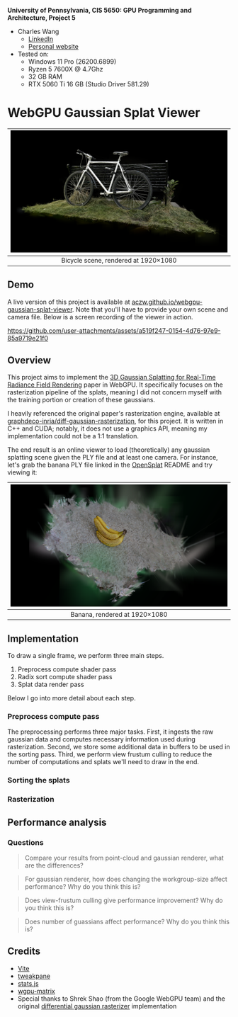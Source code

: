 **University of Pennsylvania, CIS 5650: GPU Programming and Architecture, Project 5**

- Charles Wang
  - [LinkedIn](https://linkedin.com/in/zwcharl)
  - [Personal website](https://charleszw.com)
- Tested on:
  - Windows 11 Pro (26200.6899)
  - Ryzen 5 7600X @ 4.7Ghz
  - 32 GB RAM
  - RTX 5060 Ti 16 GB (Studio Driver 581.29)

# WebGPU Gaussian Splat Viewer

| [![](images/preview.png)](https://aczw.github.io/webgpu-gaussian-splat-viewer) |
| :----------------------------------------------------------------------------: |
|                      Bicycle scene, rendered at 1920×1080                      |

## Demo

A live version of this project is available at [aczw.github.io/webgpu-gaussian-splat-viewer](https://aczw.github.io/webgpu-gaussian-splat-viewer). Note that you'll have to provide your own scene and camera file. Below is a screen recording of the viewer in action.

https://github.com/user-attachments/assets/a519f247-0154-4d76-97e9-85a9719e21f0

## Overview

This project aims to implement the [3D Gaussian Splatting for Real-Time Radiance Field Rendering](https://github.com/graphdeco-inria/gaussian-splatting) paper in WebGPU. It specifically focuses on the rasterization pipeline of the splats, meaning I did not concern myself with the training portion or creation of these gaussians.

I heavily referenced the original paper's rasterization engine, available at [graphdeco-inria/diff-gaussian-rasterization](https://github.com/graphdeco-inria/diff-gaussian-rasterization), for this project. It is written in C++ and CUDA; notably, it does not use a graphics API, meaning my implementation could not be a 1:1 translation.

The end result is an online viewer to load (theoretically) any gaussian splatting scene given the PLY file and at least one camera. For instance, let's grab the banana PLY file linked in the [OpenSplat](https://github.com/pierotofy/opensplat) README and try viewing it:

|    ![](images/banana.png)     |
| :---------------------------: |
| Banana, rendered at 1920×1080 |

## Implementation

To draw a single frame, we perform three main steps.

1. Preprocess compute shader pass
2. Radix sort compute shader pass
3. Splat data render pass

Below I go into more detail about each step.

### Preprocess compute pass

The preprocessing performs three major tasks. First, it ingests the raw gaussian data and computes necessary information used during rasterization. Second, we store some additional data in buffers to be used in the sorting pass. Third, we perform view frustum culling to reduce the number of computations and splats we'll need to draw in the end.

### Sorting the splats

### Rasterization

## Performance analysis

### Questions

> Compare your results from point-cloud and gaussian renderer, what are the differences?

> For gaussian renderer, how does changing the workgroup-size affect performance? Why do you think this is?

> Does view-frustum culling give performance improvement? Why do you think this is?

> Does number of guassians affect performance? Why do you think this is?

## Credits

- [Vite](https://vitejs.dev/)
- [tweakpane](https://tweakpane.github.io/docs//v3/monitor-bindings/)
- [stats.js](https://github.com/mrdoob/stats.js)
- [wgpu-matrix](https://github.com/greggman/wgpu-matrix)
- Special thanks to Shrek Shao (from the Google WebGPU team) and the original [differential gaussian rasterizer](https://github.com/graphdeco-inria/diff-gaussian-rasterization) implementation
